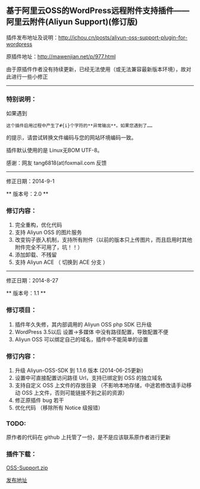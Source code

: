 ## 基于阿里云OSS的WordPress远程附件支持插件——阿里云附件(Aliyun Support)(修订版)

插件发布地址及说明：http://ichou.cn/posts/aliyun-oss-support-plugin-for-wordpress

原插件地址：http://mawenjian.net/p/977.html

由于原插件作者没有持续更新，已经无法使用（或无法兼容最新版本环境），故对此进行一些小修正

____________________

### 特别说明：

如果遇到 

```
这个插件启用过程中产生了#{i}个字符的**异常输出**。如果您遇到了……
```
的提示，请尝试转换文件编码与您的网站环境编码一致。

插件默认使用的是 Linux无BOM UTF-8。


感谢：网友 tang6818(at)foxmail.com 反馈

____________________

修正日期：2014-9-1

** 版本号：2.0 **

### 修订内容：
1. 完全重构，优化代码
2. 支持 Aliyun OSS 的图片服务
3. 改变钩子嵌入机制，支持所有附件（以前的版本只上传图片，而且启用时其他附件完全不可用了，坑！！）
4. 添加卸载、不残留
5. 支持 Aliyun ACE （ 切换到 ACE 分支 ）


____________________

修正日期：2014-8-27

** 版本号：1.1 **

### 修订项目：
1. 插件年久失修，其内部调用的 Aliyun OSS php SDK 已升级
2. WordPress 3.5以后 设置->多媒体 中没有路径配置，导致配置不便
3. Aliyun OSS 可以绑定自己的域名，插件中不能简单的设置

### 修订内容：
1. 升级 Aliyun-OSS-SDK 到 1.1.6 版本 (2014-06-25更新)
2. 设置中可直接配置访问路径 Url，支持已绑定到 OSS 的独立域名
3. 支持自定义 OSS 上文件的存放目录 （不影响本地存储，中途若修改请手动移动 OSS 上文件，否则可能链接不到之前的资源）
4. 修正原插件 bug 若干
5. 优化代码 （移除所有 Notice 级报错）

### TODO:
原作者的代码在 github 上托管了一份，是不是应该联系原作者进行更新

### 插件下载：
[OSS-Support.zip](https://github.com/IvanChou/aliyun-oss-support/archive/master.zip)

[发布地址](http://ichou.cn/posts/aliyun-oss-support-plugin-for-wordpress)
